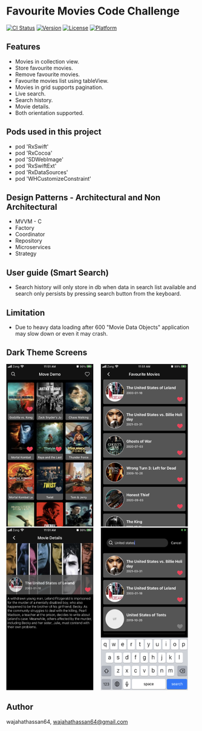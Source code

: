# Favourite Movies Code Challenge

[![CI Status](https://img.shields.io/travis/wajahathassan64/WHCustomizeConstraint.svg?style=flat)](https://travis-ci.org/wajahathassan64/WHCustomizeConstraint)
[![Version](https://img.shields.io/cocoapods/v/WHCustomizeConstraint.svg?style=flat)](https://cocoapods.org/pods/WHCustomizeConstraint)
[![License](https://img.shields.io/cocoapods/l/WHCustomizeConstraint.svg?style=flat)](https://cocoapods.org/pods/WHCustomizeConstraint)
[![Platform](https://img.shields.io/cocoapods/p/WHCustomizeConstraint.svg?style=flat)](https://cocoapods.org/pods/WHCustomizeConstraint)


## Features
<ul>
<li>Movies in collection view.</li>
<li>Store favourite movies.</li>
<li>Remove favourite movies.</li>
<li>Favourite movies list using tableView.</li>
<li>Movies in grid supports pagination.</li>
<li>Live search.</li>
<li>Search history.</li>
<li>Movie details.</li>
 <li>Both orientation supported.</li>
</ul>

## Pods used in this project

<ul>
<li>pod 'RxSwift'</li>
<li>pod 'RxCocoa'</li>
<li>pod 'SDWebImage'</li>
<li>pod 'RxSwiftExt'</li>
<li>pod 'RxDataSources'</li>
<li> pod 'WHCustomizeConstraint'</li>
</ul>

## Design Patterns - Architectural and Non Architectural

<ul>
<li>MVVM - C</li>
<li>Factory</li>
<li>Coordinator</li>
<li>Repository</li>
<li>Microservices</li>
<li>Strategy</li>
</ul>

## User guide (Smart Search)

<ul>
<li>Search history will only store in db when data in search list available and search only persists by pressing search button from the keyboard.</li>
</ul>

## Limitation

<ul>
<li>Due to heavy data loading after 600 "Movie Data Objects" application may slow down or even it may crash.</li>
</ul>

## Dark Theme Screens ##


<p align="left">
<img src="https://github.com/wajahathassan64/FavouriteMovies/blob/master/AssignmentMovieDemo/Images/IMG_9487.PNG" width="230" height="430" title="
">&nbsp;&nbsp;&nbsp;&nbsp;&nbsp;<img src="https://github.com/wajahathassan64/FavouriteMovies/blob/master/AssignmentMovieDemo/Images/IMG_9489.PNG" width="230" height="430" title="Artist Albums">&nbsp;&nbsp;&nbsp;&nbsp;&nbsp;<img src="https://github.com/wajahathassan64/FavouriteMovies/blob/master/AssignmentMovieDemo/Images/IMG_9490.PNG" width="230" height="430"  title="Album detail">&nbsp;&nbsp;&nbsp;&nbsp;&nbsp;<img src="https://github.com/wajahathassan64/FavouriteMovies/blob/master/AssignmentMovieDemo/Images/IMG_9492.PNG" height="430"  width="230"></p>

## Author

wajahathassan64, wajahathassan64@gmail.com
